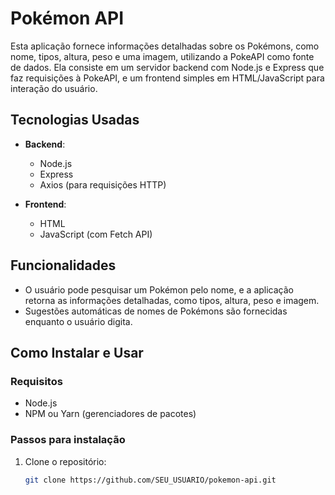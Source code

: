 # Pokémon API

Esta aplicação fornece informações detalhadas sobre os Pokémons, como nome, tipos, altura, peso e uma imagem, utilizando a PokeAPI como fonte de dados. Ela consiste em um servidor backend com Node.js e Express que faz requisições à PokeAPI, e um frontend simples em HTML/JavaScript para interação do usuário.

## Tecnologias Usadas

- **Backend**:
  - Node.js
  - Express
  - Axios (para requisições HTTP)

- **Frontend**:
  - HTML
  - JavaScript (com Fetch API)

## Funcionalidades

- O usuário pode pesquisar um Pokémon pelo nome, e a aplicação retorna as informações detalhadas, como tipos, altura, peso e imagem.
- Sugestões automáticas de nomes de Pokémons são fornecidas enquanto o usuário digita.

## Como Instalar e Usar

### Requisitos

- Node.js
- NPM ou Yarn (gerenciadores de pacotes)

### Passos para instalação

1. Clone o repositório:

   ```bash
   git clone https://github.com/SEU_USUARIO/pokemon-api.git
